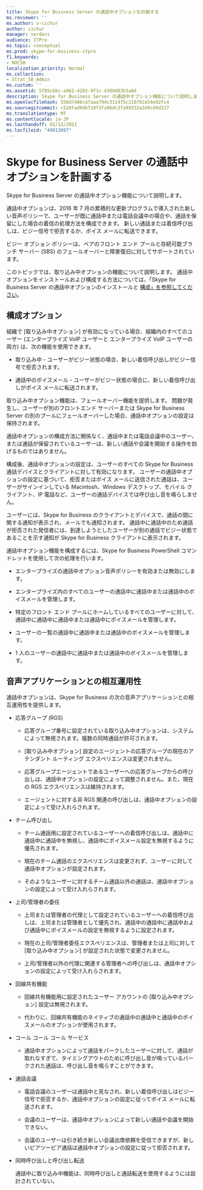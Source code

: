 ```yaml
---
title: Skype for Business Server の通話中オプションを計画する
ms.reviewer: ''
ms.author: v-cichur
author: cichur
manager: serdars
audience: ITPro
ms.topic: conceptual
ms.prod: skype-for-business-itpro
f1.keywords:
- NOCSH
localization_priority: Normal
ms.collection:
- Strat_SB_Admin
ms.custom: ''
ms.assetid: 5f85c6bc-a962-4283-971c-4380d83b3a66
description: Skype for Business Server の通話中オプション機能について説明します。
ms.openlocfilehash: 558d7486ca7aaa794c3114f5c210702a54e02fc4
ms.sourcegitcommit: c528fad9db719f3fa96dc3fa99332a349cd9d317
ms.translationtype: MT
ms.contentlocale: ja-JP
ms.lasthandoff: 01/12/2021
ms.locfileid: "49813697"
---
```

# <a name="plan-for-busy-options-for-skype-for-business-server"></a>Skype for Business Server の通話中オプションを計画する
 
Skype for Business Server の通話中オプション機能について説明します。
  
通話中オプションは、2016 年 7 月の累積的な更新プログラムで導入された新しい音声ポリシーで、ユーザーが既に通話中または電話会議中の場合や、通話を保留にした場合の着信の処理方法を構成できます。 新しい通話または着信呼び出しは、ビジー信号で拒否するか、ボイス メールに転送できます。 
  
ビジー オプション ポリシーは、ペアのフロント エンド プールと存続可能ブランチ サーバー (SBS) のフェールオーバーと障害復旧に対してサポートされています。
  
このトピックでは、取り込み中オプションの機能について説明します。 通話中オプションをインストールおよび構成する方法については、「Skype for Business Server の通話中オプションのインストールと [構成」を参照してください](../../deploy/deploy-enterprise-voice/install-and-configure-busy-options.md)。
  
## <a name="configuration-options"></a>構成オプション

組織で [取り込み中オプション] が有効になっている場合、組織内のすべてのユーザー (エンタープライズ VoIP ユーザーと エンタープライズ VoIP ユーザーの両方) は、次の機能を使用できます。
  
- 取り込み中 - ユーザーがビジー状態の場合、新しい着信呼び出しがビジー信号で拒否されます。
    
- 通話中のボイスメール - ユーザーがビジー状態の場合に、新しい着信呼び出しがボイス メールに転送されます。
    
取り込み中オプション機能は、フェールオーバー機能を提供します。 問題が発生し、ユーザーが別のフロントエンド サーバーまたは Skype for Business Server の別のプールにフェールオーバーした場合、通話中オプションの設定は保持されます。
  
通話中オプションの構成方法に関係なく、通話中または電話会議中のユーザー、または通話が保留されているユーザーは、新しい通話や会議を開始する操作を妨げるものではありません。 
  
構成後、通話中オプションの設定は、ユーザーのすべての Skype for Business 通話デバイスとクライアントに対して有効になります。 ユーザーの通話中オプションの設定に基づいて、拒否またはボイス メールに送信された通話は、ユーザーがサインインしている Macintosh、Windows デスクトップ、モバイル クライアント、IP 電話など、ユーザーの通話デバイスでは呼び出し音を鳴らしません。 
  
ユーザーには、Skype for Business のクライアントとデバイスで、通話の間に関する通知が表示され、メールでも通知されます。 通話中に通話中のため通話が拒否された発信者には、到達しようとしたユーザーが別の通話でビジー状態であることを示す通知が Skype for Business クライアントに表示されます。
  
通話中オプション機能を構成するには、Skype for Business PowerShell コマンドレットを使用して次の処理を行います。
  
- エンタープライズの通話中オプション音声ポリシーを有効または無効にします。
    
- エンタープライズ内のすべてのユーザーの通話中に通話中または通話中のボイスメールを管理します。
    
- 特定のフロント エンド プールにホームしているすべてのユーザーに対して、通話中に通話中に通話中または通話中にボイスメールを管理します。
    
- ユーザーの一覧の通話中に通話中または通話中のボイスメールを管理します。
    
- 1 人のユーザーの通話中に通話中または通話中のボイスメールを管理します。
    
## <a name="interoperability-with-voice-applications"></a>音声アプリケーションとの相互運用性

通話中オプションは、Skype for Business の次の音声アプリケーションとの相互運用性を提供します。
  
- 応答グループ (RGS)
    
  - 応答グループ番号に設定されている取り込み中オプションは、システムによって無視されます。複数の同時通話が許可されます。 
    
  - [取り込み中オプション] 設定のエージェントの応答グループの現在のアテンダント ルーティング エクスペリエンスは変更されません。
    
  - 応答グループエージェントであるユーザーへの応答グループからの呼び出しは、通話中オプションの設定によって調整されません。また、現在の RGS エクスペリエンスは維持されます。
    
  - エージェントに対する非 RGS 関連の呼び出しは、通話中オプションの設定によって受け入れらされます。
    
- チーム呼び出し
    
  - チーム通話用に設定されているユーザーへの着信呼び出しは、通話中に通話中に通話中を無視し、通話中にボイスメール設定を無視するように優先されます。
    
  - 現在のチーム通話のエクスペリエンスは変更されず、ユーザーに対して通話中オプションが設定されます。
    
  - そのようなユーザーに対するチーム通話以外の通話は、通話中オプションの設定によって受け入れらされます。
    
- 上司/管理者の委任 
    
  - 上司または管理者の代理として設定されているユーザーへの着信呼び出しは、上司または管理者として優先され、通話中の通話中に通話中および通話中にボイスメールの設定を無視するように設定されます。
    
  - 現在の上司/管理者委任エクスペリエンスは、管理者または上司に対して [取り込み中オプション] が設定された状態で変更されません。
    
  - 上司/管理者以外の代理に関連する管理者への呼び出しは、通話中オプションの設定によって受け入れらされます。
    
- 回線共有機能 
    
  - 回線共有機能用に設定されたユーザー アカウントの [取り込み中オプション] 設定は無視されます。 
    
  - 代わりに、回線共有機能のネイティブの通話中の通話中と通話中のボイスメールのオプションが使用されます。
    
- コール コール コール サービス 
    
  - 通話中オプションによって通話をパークしたユーザーに対して、通話が取れなすぎて、タイミングアウトのために呼び出し音が鳴っているパークされた通話は、呼び出し音を鳴らすことができます。 
    
- 通話会議
    
  - 電話会議のユーザーは通話中と見なされ、新しい着信呼び出しはビジー 信号で拒否するか、通話中オプションの設定に従ってボイス メールに転送されます。
    
  - 会議のユーザーは、通話中オプションによって新しい通話や会議を開始できない。
    
  - 会議のユーザーは引き続き新しい会議出席依頼を受信できますが、新しいピアツーピア通話は通話中オプションの設定に従って拒否されます。
    
- 同時呼び出しと呼び出し転送
    
    通話中に取り込み中機能は、同時呼び出しと通話転送を使用するようには設計されていない。
    

